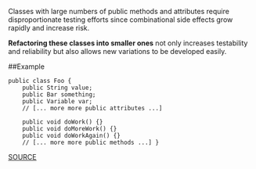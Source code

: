 Classes with large numbers of public methods and attributes require disproportionate testing efforts since combinational side effects grow rapidly and increase risk. 

**Refactoring these classes into smaller ones** not only increases testability and reliability but also allows new variations to be developed easily.

##Example

	public class Foo { 
		public String value; 
		public Bar something; 
		public Variable var; 
		// [... more more public attributes ...] 
		
		public void doWork() {} 
		public void doMoreWork() {} 
		public void doWorkAgain() {} 
		// [... more more public methods ...] }

[SOURCE](http://pmd.sourceforge.net/pmd-5.3.2/pmd-java/rules/java/codesize.html#ExcessivePublicCount)
